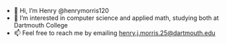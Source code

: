 - 👋 Hi, I’m Henry @henrymorris120
- 👀 I’m interested in computer science and applied math, studying both at Dartmouth College
- 📫 Feel free to reach me by emailing henry.j.morris.25@dartmouth.edu

<!---
henrymorris120/henrymorris120 is a ✨ special ✨ repository because its `README.md` (this file) appears on your GitHub profile.
You can click the Preview link to take a look at your changes.
--->
